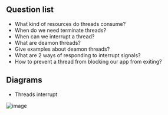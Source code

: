 ## Question list
- What kind of resources do threads consume?
- When do we need terminate threads?
- When can we interrupt a thread?
- What are deamon threads?
- Give examples about deamon threads?
- What are 2 ways of responding to interrupt signals?
- How to prevent a thread from blocking our app from exiting?

## Diagrams
- Threads interrupt

![image](https://user-images.githubusercontent.com/28957748/123553162-d1892800-d7a3-11eb-85b7-498ff3714ad2.png)


